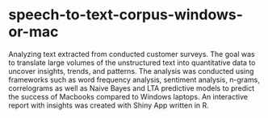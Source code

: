 # speech-to-text-corpus-windows-or-mac
Analyzing text extracted from conducted customer surveys. The goal was to translate large volumes of the unstructured text into quantitative data to uncover insights, trends, and patterns. The analysis was conducted using frameworks such as word frequency analysis, sentiment analysis, n-grams, correlograms as well as Naive Bayes and LTA predictive models to predict the success of Macbooks compared to Windows laptops. An interactive report with insights was created with Shiny App written in R. 
